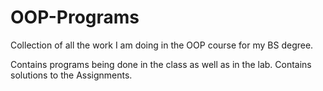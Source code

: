 # OOP-Programs
Collection of all the work I am doing in the OOP course for my BS degree.

Contains programs being done in the class as well as in the lab.
Contains solutions to the Assignments.
